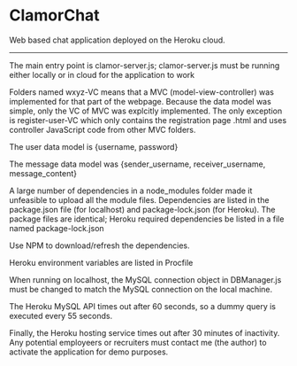 # ClamorChat
Web based chat application deployed on the Heroku cloud. 

------------------------------------------------------------------------------------------------
The main entry point is clamor-server.js; clamor-server.js must be running either locally or in cloud for the application to work

Folders named wxyz-VC means that a MVC (model-view-controller) was implemented for that part of the webpage. Because the data model was simple, only the VC of MVC was explcitly implemented. The only exception is register-user-VC which only contains the registration page .html and uses controller JavaScript code from other MVC folders. 

The user data model is {username, password}

The message data model was {sender_username, receiver_username, message_content}

A large number of dependencies in a node_modules folder made it unfeasible to upload all the module files. Dependencies are listed in the package.json file (for localhost) and package-lock.json (for Heroku). The package files are identical; Heroku required dependencies be listed in a file named package-lock.json

Use NPM to download/refresh the dependencies. 

Heroku environment variables are listed in Procfile

When running on localhost, the MySQL connection object in DBManager.js must be changed to match the MySQL connection on the local machine.

The Heroku MySQL API times out after 60 seconds, so a dummy query is executed every 55 seconds.

Finally, the Heroku hosting service times out after 30 minutes of inactivity. Any potential employeers or recruiters must contact me (the author) to activate the application for demo purposes.
